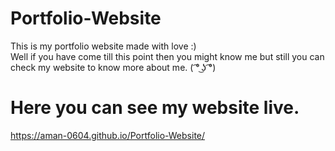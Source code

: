 # Portfolio-Website
This is my portfolio website made with love :)\
Well if you have come till this point then you might know me but still you can check my website to know more about me. ( ͡° ͜ʖ ͡°)

# Here you can see my website live.
https://aman-0604.github.io/Portfolio-Website/
